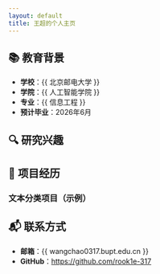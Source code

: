 ```yaml
---
layout: default
title: 王超的个人主页
---
```


## 📚 教育背景
- **学校**：{{ 北京邮电大学 }}  
- **学院**：{{ 人工智能学院 }}  
- **专业**：{{ 信息工程 }}  
- **预计毕业**：2026年6月

## 🔍 研究兴趣


## 📝 项目经历
### 文本分类项目（示例）

## 📬 联系方式
- **邮箱**：{{ wangchao0317.bupt.edu.cn }}  
- **GitHub**：https://github.com/rook1e-317
